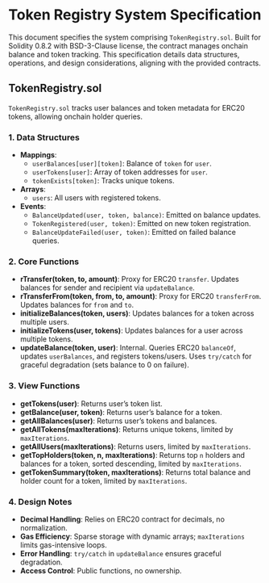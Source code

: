 # Token Registry System Specification

This document specifies the system comprising `TokenRegistry.sol`. Built for Solidity 0.8.2 with BSD-3-Clause license, the contract manages onchain balance and token tracking. This specification details data structures, operations, and design considerations, aligning with the provided contracts.

## TokenRegistry.sol

`TokenRegistry.sol` tracks user balances and token metadata for ERC20 tokens, allowing onchain holder queries. 

### 1. Data Structures
- **Mappings**:
  - `userBalances[user][token]`: Balance of `token` for `user`.
  - `userTokens[user]`: Array of token addresses for `user`.
  - `tokenExists[token]`: Tracks unique tokens.
- **Arrays**:
  - `users`: All users with registered tokens.
- **Events**:
  - `BalanceUpdated(user, token, balance)`: Emitted on balance updates.
  - `TokenRegistered(user, token)`: Emitted on new token registration.
  - `BalanceUpdateFailed(user, token)`: Emitted on failed balance queries.

### 2. Core Functions
- **rTransfer(token, to, amount)**: Proxy for ERC20 `transfer`. Updates balances for sender and recipient via `updateBalance`.
- **rTransferFrom(token, from, to, amount)**: Proxy for ERC20 `transferFrom`. Updates balances for `from` and `to`.
- **initializeBalances(token, users)**: Updates balances for a token across multiple users.
- **initializeTokens(user, tokens)**: Updates balances for a user across multiple tokens.
- **updateBalance(token, user)**: Internal. Queries ERC20 `balanceOf`, updates `userBalances`, and registers tokens/users. Uses `try/catch` for graceful degradation (sets balance to 0 on failure).

### 3. View Functions
- **getTokens(user)**: Returns user’s token list.
- **getBalance(user, token)**: Returns user’s balance for a token.
- **getAllBalances(user)**: Returns user’s tokens and balances.
- **getAllTokens(maxIterations)**: Returns unique tokens, limited by `maxIterations`.
- **getAllUsers(maxIterations)**: Returns users, limited by `maxIterations`.
- **getTopHolders(token, n, maxIterations)**: Returns top `n` holders and balances for a token, sorted descending, limited by `maxIterations`.
- **getTokenSummary(token, maxIterations)**: Returns total balance and holder count for a token, limited by `maxIterations`.

### 4. Design Notes
- **Decimal Handling**: Relies on ERC20 contract for decimals, no normalization.
- **Gas Efficiency**: Sparse storage with dynamic arrays; `maxIterations` limits gas-intensive loops.
- **Error Handling**: `try/catch` in `updateBalance` ensures graceful degradation.
- **Access Control**: Public functions, no ownership.
